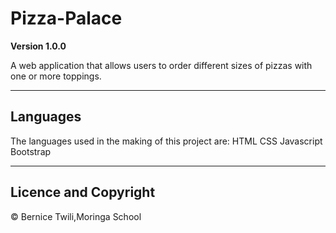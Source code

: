 # Pizza-Palace

**Version 1.0.0**

A web application that allows users to order different sizes of pizzas with one or more toppings.

---

## Languages

The languages used in the making of this project are:
HTML
CSS
Javascript
Bootstrap

---

## Licence and Copyright

© Bernice Twili,Moringa School
